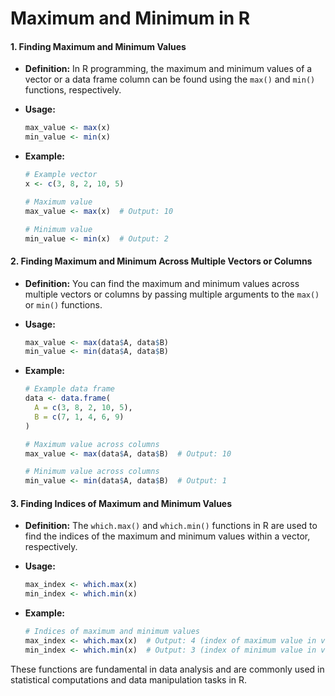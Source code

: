 # Maximum and Minimum in R

#### 1. **Finding Maximum and Minimum Values**

   - **Definition:** In R programming, the maximum and minimum values of a vector or a data frame column can be found using the `max()` and `min()` functions, respectively.
   
   - **Usage:**
     ```R
     max_value <- max(x)
     min_value <- min(x)
     ```
   
   - **Example:**
     ```R
     # Example vector
     x <- c(3, 8, 2, 10, 5)
     
     # Maximum value
     max_value <- max(x)  # Output: 10
     
     # Minimum value
     min_value <- min(x)  # Output: 2
     ```

#### 2. **Finding Maximum and Minimum Across Multiple Vectors or Columns**

   - **Definition:** You can find the maximum and minimum values across multiple vectors or columns by passing multiple arguments to the `max()` or `min()` functions.
   
   - **Usage:**
     ```R
     max_value <- max(data$A, data$B)
     min_value <- min(data$A, data$B)
     ```
   
   - **Example:**
     ```R
     # Example data frame
     data <- data.frame(
       A = c(3, 8, 2, 10, 5),
       B = c(7, 1, 4, 6, 9)
     )
     
     # Maximum value across columns
     max_value <- max(data$A, data$B)  # Output: 10
     
     # Minimum value across columns
     min_value <- min(data$A, data$B)  # Output: 1
     ```

#### 3. **Finding Indices of Maximum and Minimum Values**

   - **Definition:** The `which.max()` and `which.min()` functions in R are used to find the indices of the maximum and minimum values within a vector, respectively.
   
   - **Usage:**
     ```R
     max_index <- which.max(x)
     min_index <- which.min(x)
     ```
   
   - **Example:**
     ```R
     # Indices of maximum and minimum values
     max_index <- which.max(x)  # Output: 4 (index of maximum value in vector x)
     min_index <- which.min(x)  # Output: 3 (index of minimum value in vector x)
     ```

These functions are fundamental in data analysis and are commonly used in statistical computations and data manipulation tasks in R.
